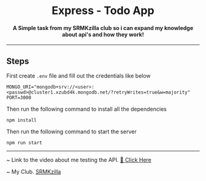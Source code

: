 <h1 align="center"> Express - Todo App </h1>
<h4 align="center"> A Simple task from my SRMKzilla club so i can expand my knowledge about api's and how they work! </h4>

---

## Steps

First create `.env` file and fill out the credentials like below

```
MONGO_URI="mongodb+srv://<user>:<passwd>@cluster1.xzubd4k.mongodb.net/?retryWrites=true&w=majority"
PORT=3000
```

Then run the following command to install all the dependencies

```
npm install
```

Then run the following command to start the server

```
npm run start
```

---


~ Link to the video about me testing the API. [🔗 Click Here](https://youtu.be/sGLPoKALD-A)


~ My Club. [SRMKzilla](https://github.com/srm-kzilla)
